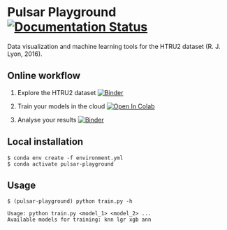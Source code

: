 # Pulsar Playground [![Documentation Status](https://readthedocs.org/projects/pulsar-playground/badge/?version=latest)](https://pulsar-playground.readthedocs.io/en/latest/?badge=latest)

Data visualization and machine learning tools for the HTRU2 dataset (R. J. Lyon, 2016).

## Online workflow
1. Explore the HTRU2 dataset [![Binder](https://mybinder.org/badge_logo.svg)](https://mybinder.org/v2/gh/epassaro/pulsar-playground/master?urlpath=%2Fapps%2F/ExploreDataset.ipynb)

2. Train your models in the cloud [![Open In Colab](https://colab.research.google.com/assets/colab-badge.svg)](https://colab.research.google.com/drive/1a7lkOa8P9LscQEbcvojIR_mMP4MtaWnv)

3. Analyse your results [![Binder](https://mybinder.org/badge_logo.svg)](https://mybinder.org/v2/gh/epassaro/pulsar-playground/master?urlpath=%2Fapps%2F/ModelEval.ipynb)

## Local installation
```
$ conda env create -f environment.yml
$ conda activate pulsar-playground
```
## Usage
```
$ (pulsar-playground) python train.py -h

Usage: python train.py <model_1> <model_2> ...
Available models for training: knn lgr xgb ann
```
